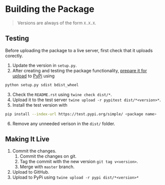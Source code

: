 # Building the Package

> Versions are always of the form `X.X.X`.

## Testing
Before uploading the package to a live server, first check that it uploads corectly.

1. Update the version in `setup.py`.
2. After creating and testing the package functionality, [prepare it for upload](https://stackoverflow.com/questions/6323860/sibling-package-imports/50193944#50193944) to [PyPi](https://pypi.org/) using
```bash
python setup.py sdist bdist_wheel
```
3. Check the `README.rst` using `twine check dist/*`.
4. Upload it to the test server `twine upload -r pypitest dist/*<version>*`.
5. Install the test version with
``` bash
pip install --index-url https://test.pypi.org/simple/ <package name>
```
6. Remove any unneeded verison in the `dist/` folder.

## Making It Live
1. Commit the changes.
	1. Commit the changes on git.
	2. Tag the commit with the new version `git tag v<version>`. 
	3. Merge with `master` branch.
2. Upload to GitHub.
3. Upload to PyPi using `twine upload -r pypi dist/*<version>*`
